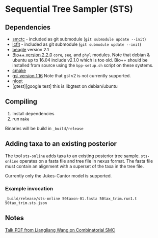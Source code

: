 Sequential Tree Sampler (STS)
=============================

## Dependencies

* [smctc][smctc] - included as git submodule (`git submodule update --init`)
* [lcfit][lcfit] - included as git submodule (`git submodule update --init`)
* [beagle][beagle] version 2.1
* [Bio++ version 2.2.0][bpp] `core`, `seq`, and `phyl` modules. Note that debian & ubuntu up to 16.04 include v2.1.0 which is too old. Bio++ should be installed from source using the `bpp-setup.sh` script on these systems.
* [cmake][cmake]
* [gsl version 1.16][gsl] Note that gsl v2 is not currently supported.
* [nlopt][nlopt]
* [gtest][google test] this is libgtest on debian/ubuntu

## Compiling

1. Install dependencies
2. run `make`

Binaries will be build in `_build/release`

## Adding taxa to an existing posterior

The tool `sts-online` adds taxa to an existing posterior tree sample.
`sts-online` operates on a fasta file and tree file in nexus format.
The fasta file must contain an alignment with a superset of the taxa in the tree file.

Currently only the Jukes-Cantor model is supported.

### Example invocation

    _build/release/sts-online 50taxon-01.fasta 50tax_trim.run1.t 50tax_trim.sts.json



Notes
-----
[Talk PDF from Liangliang Wang on Combinatorial SMC][csmc]



[smctc]: http://www2.warwick.ac.uk/fac/sci/statistics/staff/academic-research/johansen/smctc/
[lcfit]: http://github.com/matsengrp/lcfit/
[beagle]: https://code.google.com/p/beagle-lib/
[bpp]: http://biopp.univ-montp2.fr/
[csmc]: http://www2.warwick.ac.uk/fac/sci/statistics/crism/workshops/sequentialmontecarlo/programme/smc2012_lwpdf.pdf
[cmake]: http://www.cmake.org/
[gsl]: https://www.gnu.org/software/gsl/
[nlopt]: http://ab-initio.mit.edu/wiki/index.php/NLopt
[gtest]: https://github.com/google/googletest

